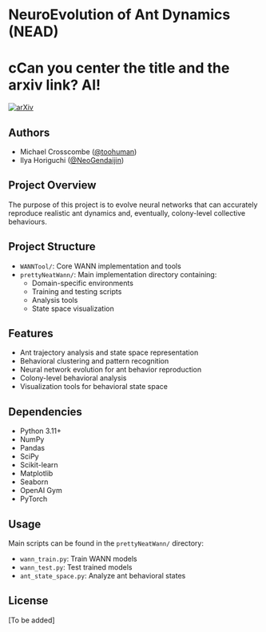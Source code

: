 # NeuroEvolution of Ant Dynamics (NEAD)
# cCan you center the title and the arxiv link? AI!
[![arXiv](https://img.shields.io/badge/paper-arxiv-red?style=for-the-badge)](https://arxiv.org)

## Authors
- Michael Crosscombe ([@toohuman](https://github.com/toohuman))
- Ilya Horiguchi ([@NeoGendaijin](https://github.com/NeoGendaijin))

## Project Overview
The purpose of this project is to evolve neural networks that can accurately reproduce realistic ant dynamics and, eventually, colony-level collective behaviours.

## Project Structure
- `WANNTool/`: Core WANN implementation and tools
- `prettyNeatWann/`: Main implementation directory containing:
  - Domain-specific environments
  - Training and testing scripts
  - Analysis tools
  - State space visualization

## Features
- Ant trajectory analysis and state space representation
- Behavioral clustering and pattern recognition
- Neural network evolution for ant behavior reproduction
- Colony-level behavioral analysis
- Visualization tools for behavioral state space

## Dependencies
- Python 3.11+
- NumPy
- Pandas
- SciPy
- Scikit-learn
- Matplotlib
- Seaborn
- OpenAI Gym
- PyTorch

## Usage
Main scripts can be found in the `prettyNeatWann/` directory:
- `wann_train.py`: Train WANN models
- `wann_test.py`: Test trained models
- `ant_state_space.py`: Analyze ant behavioral states

## License
[To be added]
